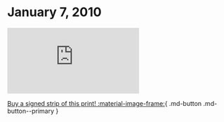 # January 7, 2010

![](https://www.achewood.com/comic.php?date=01072010)

[Buy a signed strip of this print! :material-image-frame:](https://achewood-holiday-pop-up.myshopify.com/products/strip#01072010){ .md-button .md-button--primary }
